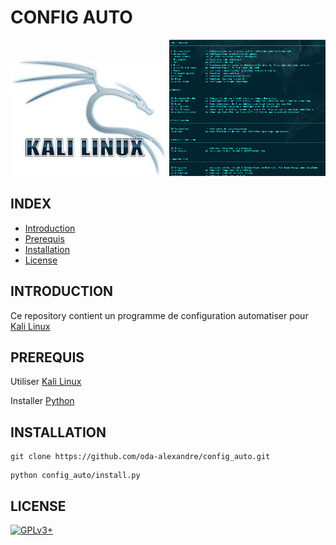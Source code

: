 # CONFIG AUTO

![kali linux](https://raw.githubusercontent.com/oda-alexandre/config_auto/master/img/logo-kali.png) ![config-auto](https://raw.githubusercontent.com/oda-alexandre/config_auto/master/img/config-auto.png)

## INDEX

- [Introduction](#INTRODUCTION)
- [Prerequis](#PREREQUIS)
- [Installation](#INSTALLATION)
- [License](#LICENSE)


## INTRODUCTION

Ce repository contient un programme de configuration automatiser pour [Kali Linux](https://www.kali.org/)


## PREREQUIS

Utiliser [Kali Linux](https://www.kali.org/)

Installer [Python](https://www.python.org/)


## INSTALLATION

```
git clone https://github.com/oda-alexandre/config_auto.git
```
```
python config_auto/install.py
```


## LICENSE

[![GPLv3+](http://gplv3.fsf.org/gplv3-127x51.png)](https://github.com/oda-alexandre/config_auto/blob/master/LICENSE)
